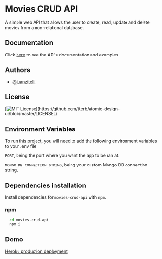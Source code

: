 # Movies CRUD API

A simple web API that allows the user to create, read, update and delete movies from a non-relational database.

## Documentation

Click [here](https://documenter.getpostman.com/view/9310909/UUy7aPdm) to see the API's documentation and examples.

## Authors

- [@juanzitelli](https://www.github.com/juanzitelli)

## License

[![MIT License](https://img.shields.io/apm/l/atomic-design-ui.svg?)](https://github.com/tterb/atomic-design-ui/blob/master/LICENSEs)

## Environment Variables

To run this project, you will need to add the following environment variables to your .env file

`PORT`, being the port where you want the app to be ran at.

`MONGO_DB_CONNECTION_STRING`, being your custom Mongo DB connection string.

## Dependencies installation

Install dependencies for `movies-crud-api` with `npm`.

### npm

```bash
  cd movies-crud-api
  npm i
```

## Demo

[Heroku production deployment](https://movies-crud-api.herokuapp.com/)
